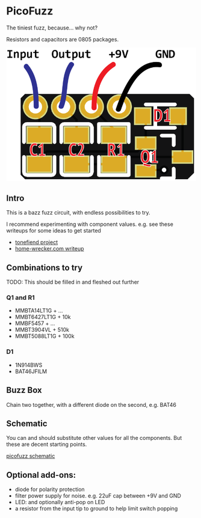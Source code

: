 # PicoFuzz

The tiniest fuzz, because... why not?

Resistors and capacitors are 0805 packages.

![picofuzz wiring](/picofuzz-wiring.png)

## Intro

This is a bazz fuzz circuit, with endless possibilities to try. 

I recommend experimenting with component values. e.g. see these writeups for some ideas to get started

* [tonefiend project](https://www.tonefiend.com/wp-content/uploads/DIY-Club-Project-2-v02.pdf)
* [home-wrecker.com writeup](http://home-wrecker.com/bazz.html)

## Combinations to try

TODO: This should be filled in and fleshed out further

### Q1 and R1

* MMBTA14LT1G + ...
* MMBT6427LT1G  + 10k
* MMBF5457 + ...
* MMBT3904VL  + 510k
* MMBT5088LT1G + 100k


### D1

* 1N914BWS
* BAT46JFILM

## Buzz Box

Chain two together, with a different diode on the second, e.g. BAT46

## Schematic

You can and should substitute other values for all the components. But these are decent starting points.

[picofuzz schematic](/picofuzz-schematic.png)

## Optional add-ons:

* diode for polarity protection
* filter power supply for noise. e.g. 22uF cap between +9V and GND
* LED: and optionally anti-pop on LED
* a resistor from the input tip to ground to help limit switch popping
